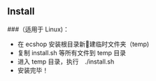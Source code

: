 ## Install

###（适用于 Linux)：
* 在 ecshop 安装根目录新建临时文件夹（temp)
* 复制 install.sh 等所有文件到 temp 目录
* 进入 temp 目录，执行　./install.sh
* 安装完毕！

